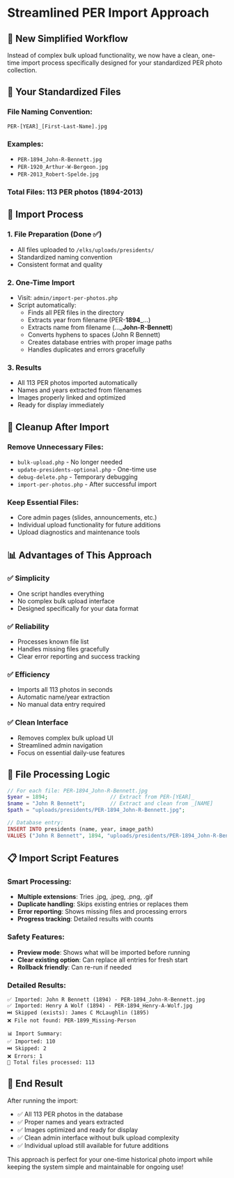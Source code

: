 # Streamlined PER Import Approach

## 🎯 **New Simplified Workflow**

Instead of complex bulk upload functionality, we now have a clean, one-time import process specifically designed for your standardized PER photo collection.

## 📁 **Your Standardized Files**

### File Naming Convention:
```
PER-[YEAR]_[First-Last-Name].jpg
```

### Examples:
- `PER-1894_John-R-Bennett.jpg`
- `PER-1920_Arthur-W-Bergeon.jpg`
- `PER-2013_Robert-Spelde.jpg`

### Total Files: **113 PER photos** (1894-2013)

## 🚀 **Import Process**

### 1. **File Preparation** (Done ✅)
- All files uploaded to `/elks/uploads/presidents/`
- Standardized naming convention
- Consistent format and quality

### 2. **One-Time Import**
- Visit: `admin/import-per-photos.php`
- Script automatically:
  - Finds all PER files in the directory
  - Extracts year from filename (PER-**1894**_...)
  - Extracts name from filename (..._**John-R-Bennett**)
  - Converts hyphens to spaces (John R Bennett)
  - Creates database entries with proper image paths
  - Handles duplicates and errors gracefully

### 3. **Results**
- All 113 PER photos imported automatically
- Names and years extracted from filenames
- Images properly linked and optimized
- Ready for display immediately

## 🧹 **Cleanup After Import**

### Remove Unnecessary Files:
- `bulk-upload.php` - No longer needed
- `update-presidents-optional.php` - One-time use
- `debug-delete.php` - Temporary debugging
- `import-per-photos.php` - After successful import

### Keep Essential Files:
- Core admin pages (slides, announcements, etc.)
- Individual upload functionality for future additions
- Upload diagnostics and maintenance tools

## 📊 **Advantages of This Approach**

### ✅ **Simplicity**
- One script handles everything
- No complex bulk upload interface
- Designed specifically for your data format

### ✅ **Reliability**
- Processes known file list
- Handles missing files gracefully
- Clear error reporting and success tracking

### ✅ **Efficiency**
- Imports all 113 photos in seconds
- Automatic name/year extraction
- No manual data entry required

### ✅ **Clean Interface**
- Removes complex bulk upload UI
- Streamlined admin navigation
- Focus on essential daily-use features

## 🎯 **File Processing Logic**

```php
// For each file: PER-1894_John-R-Bennett.jpg
$year = 1894;                    // Extract from PER-[YEAR]_
$name = "John R Bennett";        // Extract and clean from _[NAME]
$path = "uploads/presidents/PER-1894_John-R-Bennett.jpg";

// Database entry:
INSERT INTO presidents (name, year, image_path) 
VALUES ("John R Bennett", 1894, "uploads/presidents/PER-1894_John-R-Bennett.jpg");
```

## 📋 **Import Script Features**

### Smart Processing:
- **Multiple extensions**: Tries .jpg, .jpeg, .png, .gif
- **Duplicate handling**: Skips existing entries or replaces them
- **Error reporting**: Shows missing files and processing errors
- **Progress tracking**: Detailed results with counts

### Safety Features:
- **Preview mode**: Shows what will be imported before running
- **Clear existing option**: Can replace all entries for fresh start
- **Rollback friendly**: Can re-run if needed

### Detailed Results:
```
✅ Imported: John R Bennett (1894) - PER-1894_John-R-Bennett.jpg
✅ Imported: Henry A Wolf (1894) - PER-1894_Henry-A-Wolf.jpg
⏭️ Skipped (exists): James C McLaughlin (1895)
❌ File not found: PER-1899_Missing-Person

📊 Import Summary:
✅ Imported: 110
⏭️ Skipped: 2  
❌ Errors: 1
📁 Total files processed: 113
```

## 🎉 **End Result**

After running the import:
- ✅ All 113 PER photos in the database
- ✅ Proper names and years extracted
- ✅ Images optimized and ready for display
- ✅ Clean admin interface without bulk upload complexity
- ✅ Individual upload still available for future additions

This approach is perfect for your one-time historical photo import while keeping the system simple and maintainable for ongoing use!
